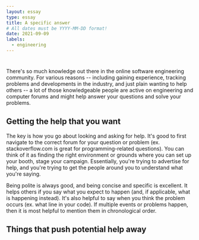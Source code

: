 ```yaml
---
layout: essay
type: essay
title: A specific answer
# All dates must be YYYY-MM-DD format!
date: 2021-09-09
labels:
  - engineering
--- 
```


# 
There's so much knowledge out there in the online software engineering community. For various reasons -- including gaining experience, tracking problems and developments in the industry, and just plain wanting to help others -- a lot of those knowledgeable people are active on engineering and computer forums and might help answer your questions and solve your problems.

## Getting the help that you want
The key is how you go about looking and asking for help. It's good to first navigate to the correct forum for your question or problem (ex. stackoverflow.com is great for programming-related questions). You can think of it as finding the right environment or grounds where you can set up your booth, stage your campaign. Essentially, you're trying to advertise for help, and you're trying to get the people around you to understand what you're saying.

Being polite is always good, and being concise and specific is excellent. It helps others if you say what you expect to happen (and, if applicable, what is happening instead). It's also helpful to say when you think the problem occurs (ex. what line in your code). If multiple events or problems happen, then it is most helpful to mention them in chronological order.




## Things that push potential help away

